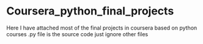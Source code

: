 # Coursera_python_final_projects
Here I have attached most of the final projects in coursera based on python courses
.py file is the source code just ignore other files
